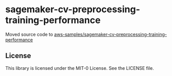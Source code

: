 # sagemaker-cv-preprocessing-training-performance

Moved source code to [aws-samples/sagemaker-cv-preprocessing-training-performance](https://github.com/aws-samples/sagemaker-cv-preprocessing-training-performance)

## License
This library is licensed under the MIT-0 License. See the LICENSE file.
